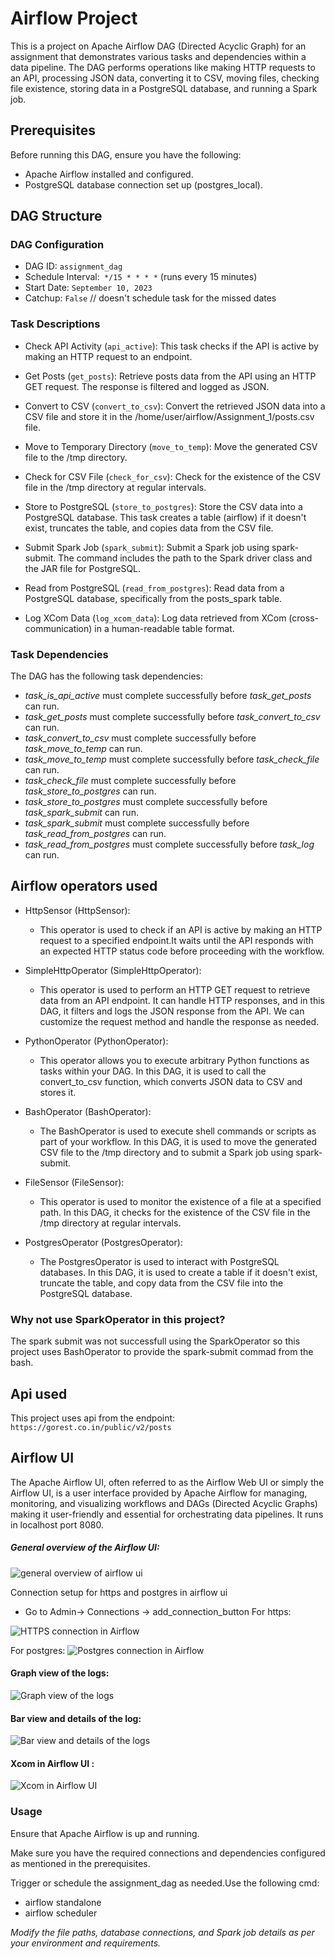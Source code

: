 # Airflow Project

This is a project on  Apache Airflow DAG (Directed Acyclic Graph) for an assignment that demonstrates various tasks and dependencies within a data pipeline. The DAG performs operations like making HTTP requests to an API, processing JSON data, converting it to CSV, moving files, checking file existence, storing data in a PostgreSQL database, and running a Spark job.

## Prerequisites
Before running this DAG, ensure you have the following:

- Apache Airflow installed and configured.
- PostgreSQL database connection set up (postgres_local).

## DAG Structure
### DAG Configuration
- DAG ID: `assignment_dag`
- Schedule Interval:` */15 * * * *` (runs every 15 minutes)
- Start Date: `September 10, 2023`
- Catchup: `False`       // doesn't schedule task for the missed dates

### Task Descriptions
- Check API Activity (`api_active`): This task checks if the API is active by making an HTTP request to an endpoint.

- Get Posts (`get_posts`): Retrieve posts data from the API using an HTTP GET request. The response is filtered and logged as JSON.

- Convert to CSV (`convert_to_csv`): Convert the retrieved JSON data into a CSV file and store it in the /home/user/airflow/Assignment_1/posts.csv file.

- Move to Temporary Directory (`move_to_temp`): Move the generated CSV file to the /tmp directory.

- Check for CSV File (`check_for_csv`): Check for the existence of the CSV file in the /tmp directory at regular intervals.

- Store to PostgreSQL (`store_to_postgres`): Store the CSV data into a PostgreSQL database. This task creates a table (airflow) if it doesn't exist, truncates the table, and copies data from the CSV file.

- Submit Spark Job (`spark_submit`): Submit a Spark job using spark-submit. The command includes the path to the Spark driver class and the JAR file for PostgreSQL.

- Read from PostgreSQL (`read_from_postgres`): Read data from a PostgreSQL database, specifically from the posts_spark table.

- Log XCom Data (`log_xcom_data`): Log data retrieved from XCom (cross-communication) in a human-readable table format.

### Task Dependencies
The DAG has the following task dependencies:

- *task_is_api_active* must complete successfully before *task_get_posts* can run.
- *task_get_posts* must complete successfully before *task_convert_to_csv* can run.
- *task_convert_to_csv* must complete successfully before *task_move_to_temp* can run.
- *task_move_to_temp* must complete successfully before *task_check_file* can run.
- *task_check_file* must complete successfully before *task_store_to_postgres* can run.
- *task_store_to_postgres* must complete successfully before *task_spark_submit* can run.
- *task_spark_submit* must complete successfully before *task_read_from_postgres* can run.
- *task_read_from_postgres* must complete successfully before *task_log* can run.

## Airflow operators used
- HttpSensor (HttpSensor):

    - This operator is used to check if an API is active by making an HTTP request to a specified endpoint.It waits until the API responds with an expected HTTP status code before proceeding with the workflow.

- SimpleHttpOperator (SimpleHttpOperator):

    - This operator is used to perform an HTTP GET request to retrieve data from an API endpoint. It can handle HTTP responses, and in this DAG, it filters and logs the JSON response from the API. We can customize the request method and handle the response as needed.

- PythonOperator (PythonOperator):

    - This operator allows you to execute arbitrary Python functions as tasks within your DAG. In this DAG, it is used to call the convert_to_csv function, which converts JSON data to CSV and stores it.

- BashOperator (BashOperator):
    - The BashOperator is used to execute shell commands or scripts as part of your workflow. In this DAG, it is used to move the generated CSV file to the /tmp directory and to submit a Spark job using spark-submit.

- FileSensor (FileSensor):

    - This operator is used to monitor the existence of a file at a specified path. In this DAG, it checks for the existence of the CSV file in the /tmp directory at regular intervals.

- PostgresOperator (PostgresOperator):

    - The PostgresOperator is used to interact with PostgreSQL databases.
In this DAG, it is used to create a table if it doesn't exist, truncate the table, and copy data from the CSV file into the PostgreSQL database.

###  Why not use SparkOperator in this project?
The spark submit was not successfull using the SparkOperator so this project uses BashOperator to provide the spark-submit commad from the bash.

## Api used
This project uses api from the endpoint:     `https://gorest.co.in/public/v2/posts`
## Airflow UI
The Apache Airflow UI, often referred to as the Airflow Web UI or simply the Airflow UI, is a user interface provided by Apache Airflow for managing, monitoring, and visualizing workflows and DAGs (Directed Acyclic Graphs) making it user-friendly and essential for orchestrating data pipelines.
It runs in localhost port 8080.


##### General overview of the Airflow UI:
<img src="images/general_overview.png" alt="general overview of airflow ui" >

Connection setup for https and postgres in airflow ui
- Go to Admin-> Connections -> add_connection_button
For https:
<img src="images/https_connection.png" alt="HTTPS connection in Airflow" >

For postgres:
<img src="images/postgres_connection.png" alt="Postgres connection in Airflow" >

#### Graph view of the logs:
<img src="images/graph_view.png" alt="Graph view of the logs" >

#### Bar view and details of the log:
<img src="images/log.png" alt="Bar view and details of the logs" >

#### Xcom in Airflow UI :
<img src="images/xcom.png" alt="Xcom in Airflow UI " >


### Usage
Ensure that Apache Airflow is up and running.

Make sure you have the required connections and dependencies configured as mentioned in the prerequisites.

Trigger or schedule the assignment_dag as needed.Use the following cmd:
- airflow standalone 
- airflow scheduler

*Modify the file paths, database connections, and Spark job details as per your environment and requirements.*


